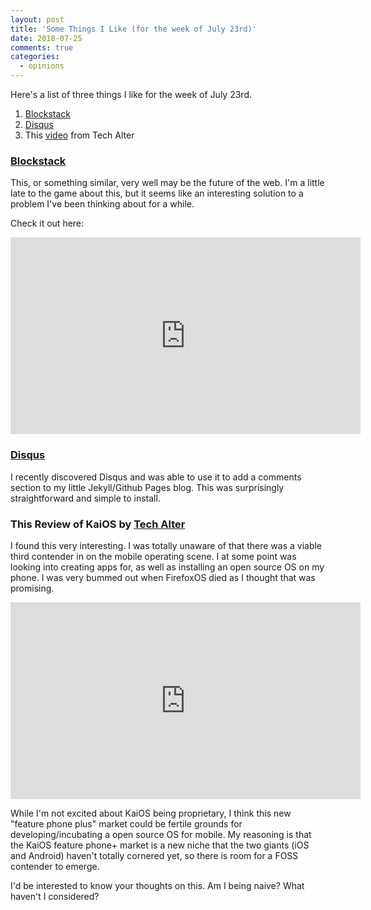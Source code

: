 ```yaml
---
layout: post
title: 'Some Things I Like (for the week of July 23rd)'
date: 2018-07-25
comments: true
categories:
  - opinions
---
```


Here's a list of three things I like for the week of July 23rd.

1. [Blockstack](https://blockstack.org/)
2. [Disqus](https://disqus.com/)
3. This [video](https://www.youtube.com/watch?v=OA_g2bQgOXY) from Tech Alter

### [Blockstack](https://blockstack.org/)

This, or something similar, very well may be the future of the web. I'm a little late to the game about this, but it seems like an interesting solution to a problem I've been thinking about for a while.

Check it out here:

<iframe width="560" height="315" src="https://www.youtube.com/embed/7SmC7AuZNWY" frameborder="0" allow="autoplay; encrypted-media" allowfullscreen></iframe>

### [Disqus](https://disqus.com/)

I recently discovered Disqus and was able to use it to add a comments section to my little Jekyll/Github Pages blog. This was surprisingly straightforward and simple to install.

### This Review of KaiOS by [Tech Alter](https://www.youtube.com/watch?v=OA_g2bQgOXY)

I found this very interesting. I was totally unaware of that there was a viable third contender in on the mobile operating scene. I at some point was looking into creating apps for, as well as installing an open source OS on my phone. I was very bummed out when FirefoxOS died as I thought that was promising.

<iframe width="560" height="315" src="https://www.youtube.com/embed/OA_g2bQgOXY" frameborder="0" allow="autoplay; encrypted-media" allowfullscreen></iframe>

While I'm not excited about KaiOS being proprietary, I think this new "feature phone plus" market could be fertile grounds for developing/incubating a open source OS for mobile. My reasoning is that the KaiOS feature phone+ market is a new niche that the two giants (iOS and Android) haven't totally cornered yet, so there is room for a FOSS contender to emerge.

I'd be interested to know your thoughts on this. Am I being naive? What haven't I considered?
